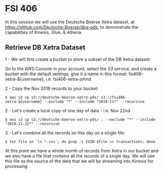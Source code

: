 # FSI 406

In this session we will use the Deutsche Boerse Xetra dataset, at https://github.com/Deutsche-Boerse/dbg-pds, to demonstrate the capabilities of Kinesis, Glue, & Athena.

## Retrieve DB Xetra Dataset 

1 - We will first create a bucket to store a subset of the DB Xetra dataset:

Go to the AWS Console in your account, select the S3 service, and create a bucket with the default settings, give it a name in this format: fsi406-xetra-${username}, i.e. fsi406-xetra-johnd

2 - Copy the Nov 2019 records to your bucket:
```
$ aws s3 cp s3://deutsche-boerse-xetra-pds/ s3://fsi406-xetra-${username} --exclude "*" --include "2019-11*" --recursive
```
2 - Let's create a local copy of one day of data - i.e. Nov 22nd
```
$ aws s3 cp s3://deutsche-boerse-xetra-pds/ . --exclude "*" --include "2019-11-22*" --recursive
```
3 - Let's combine all the records on this day on a single file:
```
$ for file in `ls *.csv`; do grep -v ISIN $file >> transactions; done
```
At this point we have a whole month of records from Xetra in our bucket and we also have a file that contains all the records of a single day. We will use this file as the source of the data that we will be streaming into Kinesis for processing
